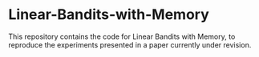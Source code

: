 # Linear-Bandits-with-Memory
This repository contains the code for Linear Bandits with Memory, to reproduce the experiments presented in a paper currently under revision.

